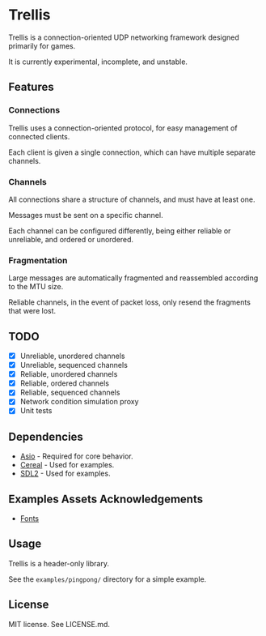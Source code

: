 # Trellis

Trellis is a connection-oriented UDP networking framework designed primarily for games.

It is currently experimental, incomplete, and unstable.

## Features

### Connections

Trellis uses a connection-oriented protocol, for easy management of connected clients.

Each client is given a single connection, which can have multiple separate channels.

### Channels

All connections share a structure of channels, and must have at least one.

Messages must be sent on a specific channel.

Each channel can be configured differently, being either reliable or unreliable, and ordered or unordered.

### Fragmentation

Large messages are automatically fragmented and reassembled according to the MTU size.

Reliable channels, in the event of packet loss, only resend the fragments that were lost.

## TODO

- [x] Unreliable, unordered channels
- [x] Unreliable, sequenced channels
- [x] Reliable, unordered channels
- [x] Reliable, ordered channels
- [x] Reliable, sequenced channels
- [x] Network condition simulation proxy
- [x] Unit tests

## Dependencies

- [Asio](https://think-async.com/Asio/) - Required for core behavior.
- [Cereal](https://uscilab.github.io/cereal/) - Used for examples.
- [SDL2](https://www.libsdl.org/) - Used for examples.

## Examples Assets Acknowledgements

- [Fonts](https://nimblebeastscollective.itch.io/magosfonts)

## Usage

Trellis is a header-only library.

See the `examples/pingpong/` directory for a simple example.

## License

MIT license. See LICENSE.md.
